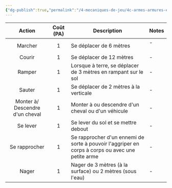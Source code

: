 ```yaml
---
{"dg-publish":true,"permalink":"/4-mecaniques-de-jeu/4c-armes-armures-et-combat/actions/actions-de-mouvement/"}
---
```



| Action | Coût (PA) | Description | Notes |
| :--: | :--: | ---- | :--- |
| Marcher | 1 | Se déplacer de 6 mètres | -<br><br> |
| Courir | 1 | Se déplacer de 12 mètres | - |
| Ramper | 1 | Lorsque à terre, se déplacer de 3 mètres en rampant sur le sol | - |
| Sauter | 1 | Se déplacer de 2 mètres à la verticale | - |
| Monter à/ Descendre d'un cheval | 1 | Monter à ou descendre d'un cheval ou d'un véhicule | - |
| Se lever | 1 | Se lever du sol et se mettre debout | - |
| Se rapprocher | 1 | Se rapprocher d'un ennemi de sorte à pouvoir l'aggriper en corps à corps ou avec une petite arme | - |
| Nager | 1 | Nager de 3 mètres (à la surface) ou 2 mètres (sous l'eau) | - |
